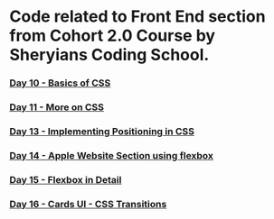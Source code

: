 # Code related to Front End section from Cohort 2.0 Course by Sheryians Coding School.

### [Day 10 - Basics of CSS](https://cohort.sagarpalia.com/tasks/day10/)

### [Day 11 - More on CSS](https://cohort.sagarpalia.com/tasks/day11/)

### [Day 13 - Implementing Positioning in CSS](https://cohort.sagarpalia.com/tasks/day13/)

### [Day 14 - Apple Website Section using flexbox](https://cohort.sagarpalia.com/tasks/day14/)

### [Day 15 - Flexbox in Detail](https://cohort.sagarpalia.com/tasks/day15/)

### [Day 16 - Cards UI - CSS Transitions](https://cohort.sagarpalia.com/tasks/day16/)
